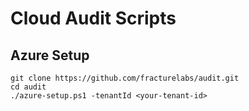 # Cloud Audit Scripts

## Azure Setup
```
git clone https://github.com/fracturelabs/audit.git
cd audit
./azure-setup.ps1 -tenantId <your-tenant-id>
```
